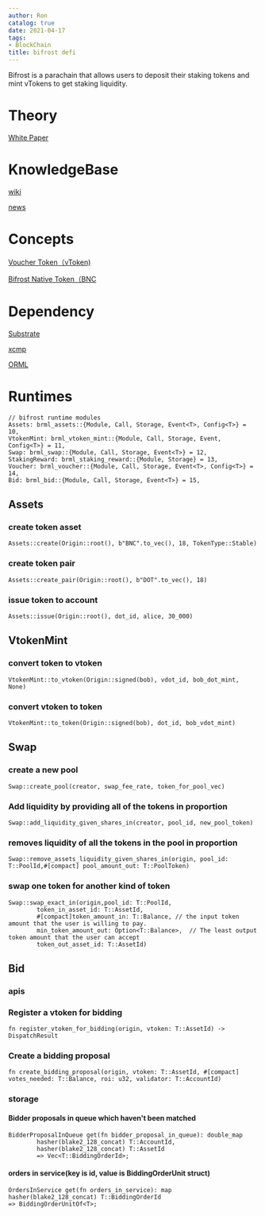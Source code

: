 ```yaml
---
author: Ron
catalog: true
date: 2021-04-17
tags:
- BlockChain 
title: bifrost defi
---
```


Bifrost is a parachain that allows users to deposit their staking tokens and mint vTokens to get staking liquidity.

<!--more-->

# Theory

[White Paper](https://whitepaper.bifrost.finance/zh.pdf)

# KnowledgeBase

[wiki](https://wiki.bifrost.finance/)

[news](https://medium.com/bifrost-finance)

# Concepts

[Voucher Token（vToken)](https://whitepaper.bifrost.finance/zh/economic/02_voucher_token_(vtoken).html#%E8%AE%A1%E7%AE%97%E5%85%AC%E5%BC%8F)

[Bifrost Native Token（BNC](https://whitepaper.bifrost.finance/zh/economic/03_bifrost_native_token.html)

# Dependency

[Substrate](https://github.com/paritytech/substrate)

[xcmp](https://wiki.polkadot.network/docs/en/learn-crosschain)

[ORML](https://github.com/open-web3-stack/open-runtime-module-library)


# Runtimes

```
// bifrost runtime modules
Assets: brml_assets::{Module, Call, Storage, Event<T>, Config<T>} = 10,
VtokenMint: brml_vtoken_mint::{Module, Call, Storage, Event, Config<T>} = 11,
Swap: brml_swap::{Module, Call, Storage, Event<T>} = 12,
StakingReward: brml_staking_reward::{Module, Storage} = 13,
Voucher: brml_voucher::{Module, Call, Storage, Event<T>, Config<T>} = 14,
Bid: brml_bid::{Module, Call, Storage, Event<T>} = 15,
```

## Assets

### create token asset
    Assets::create(Origin::root(), b"BNC".to_vec(), 18, TokenType::Stable)

### create token pair
    Assets::create_pair(Origin::root(), b"DOT".to_vec(), 18)

### issue token to account
    Assets::issue(Origin::root(), dot_id, alice, 30_000)

## VtokenMint

### convert token to vtoken

    VtokenMint::to_vtoken(Origin::signed(bob), vdot_id, bob_dot_mint, None)

### convert vtoken to token

    VtokenMint::to_token(Origin::signed(bob), dot_id, bob_vdot_mint)

## Swap

### create a new pool
    Swap::create_pool(creator, swap_fee_rate, token_for_pool_vec)

### Add liquidity by providing all of the tokens in proportion
    Swap::add_liquidity_given_shares_in(creator, pool_id, new_pool_token)

### removes liquidity of all the tokens in the pool in proportion
    Swap::remove_assets_liquidity_given_shares_in(origin, pool_id: T::PoolId,#[compact] pool_amount_out: T::PoolToken)

### swap one token for another kind of token
    Swap::swap_exact_in(origin,pool_id: T::PoolId,
            token_in_asset_id: T::AssetId,
            #[compact]token_amount_in: T::Balance, // the input token amount that the user is willing to pay.
			min_token_amount_out: Option<T::Balance>,  // The least output token amount that the user can accept
			token_out_asset_id: T::AssetId)

## Bid

### apis

### Register a vtoken for bidding
    fn register_vtoken_for_bidding(origin, vtoken: T::AssetId) -> DispatchResult

### Create a bidding proposal
    fn create_bidding_proposal(origin, vtoken: T::AssetId, #[compact] votes_needed: T::Balance, roi: u32, validator: T::AccountId)


### storage

#### Bidder proposals in queue which haven't been matched

    BidderProposalInQueue get(fn bidder_proposal_in_queue): double_map
			hasher(blake2_128_concat) T::AccountId,
			hasher(blake2_128_concat) T::AssetId
			=> Vec<T::BiddingOrderId>;

#### orders in service(key is id, value is BiddingOrderUnit struct)

    OrdersInService get(fn orders_in_service): map hasher(blake2_128_concat) T::BiddingOrderId
    => BiddingOrderUnitOf<T>;


